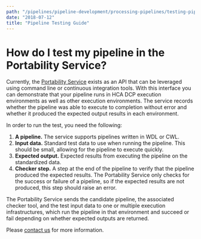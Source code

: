 ```yaml
---
path: "/pipelines/pipeline-development/processing-pipelines/testing-pipelines"
date: "2018-07-12"
title: "Pipeline Testing Guide"
---
```


# How do I test my pipeline in the Portability Service?

Currently, the [Portability Service](/pipelines/hca-pipelines/data-processing-pipelines/pipeline-portability) exists as an API that can be leveraged using command line or continuous integration tools. With this interface you can demonstrate that your pipeline runs in HCA DCP execution environments as well as other execution environments. The service records whether the pipeline was able to execute to completion without error and whether it produced the expected output results in each environment.

In order to run the test, you need the following:

1. **A pipeline.** The service supports pipelines written in WDL or CWL.
2. **Input data.** Standard test data to use when running the pipeline. This should be small, allowing for the pipeline to execute quickly.
3. **Expected output.** Expected results from executing the pipeline on the standardized data.
4. **Checker step.** A step at the end of the pipeline to verify that the pipeline produced the expected results. The Portability Service only checks for the success or failure of a pipeline, so if the expected results are not produced, this step should raise an error.

The Portability Service sends the candidate pipeline, the associated checker tool, and the test input data to one or multiple execution infrastructures, which run the pipeline in that environment and succeed or fail depending on whether expected outputs are returned.

Please [contact us](mailto:data-help@humancellatlas.org) for more information. 

